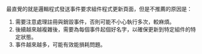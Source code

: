 最直覺的就是邏輯程式發送事件要求組件程式更新頁面，但是不推薦的原因是：
1. 需要注意處理註冊與銷毀事件，否則可能不小心執行多次，較麻煩。
2. 後續越來越複雜後，需要為每個事件起個好名字，以確保更新到特定組件的特定狀態。
3. 事件越來越多，可能有效能損耗問題。